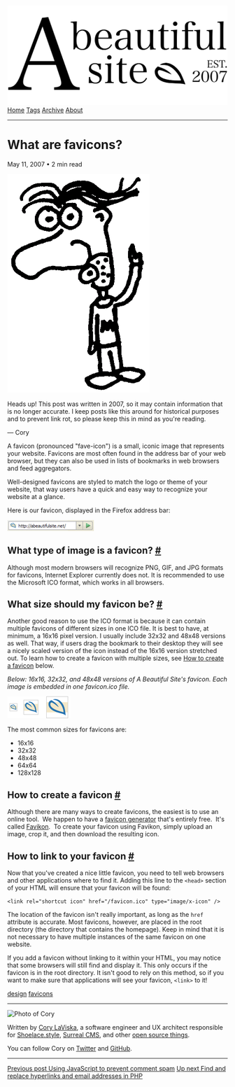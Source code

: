 <a href="../../index.html" class="header-link"><img src="../../images/logos/wordmark.svg" alt="A Beautiful Site" class="wordmark" /></a> <a href="../../index.html" class="nav-item">Home</a> <a href="../../tags/index.html" class="nav-item">Tags</a> <a href="../index.html" class="nav-item">Archive</a> <a href="../../about/index.html" class="nav-item">About</a>

---

# What are favicons?

May 11, 2007 • 2 min read

![A drawing of a cartoon man pointing upwards](../../images/artwork/pointer.gif)

Heads up! This post was written in 2007, so it may contain information that is no longer accurate. I keep posts like this around for historical purposes and to prevent link rot, so please keep this in mind as you're reading.

— Cory

A favicon (pronounced "fave-icon") is a small, iconic image that represents your website. Favicons are most often found in the address bar of your web browser, but they can also be used in lists of bookmarks in web browsers and feed aggregators.

Well-designed favicons are styled to match the logo or theme of your website, that way users have a quick and easy way to recognize your website at a glance.

Here is our favicon, displayed in the Firefox address bar:

[![Example of a favicon](../../images/favicon_example.png)](../../images/favicon_example.png)

## What type of image is a favicon? <a href="#what-type-of-image-is-a-favicon%3F" class="direct-link">#</a>

Although most modern browsers will recognize PNG, GIF, and JPG formats for favicons, Internet Explorer currently does not. It is recommended to use the Microsoft ICO format, which works in all browsers.

## What size should my favicon be? <a href="#what-size-should-my-favicon-be%3F" class="direct-link">#</a>

Another good reason to use the ICO format is because it can contain multiple favicons of different sizes in one ICO file. It is best to have, at minimum, a 16x16 pixel version. I usually include 32x32 and 48x48 versions as well. That way, if users drag the bookmark to their desktop they will see a nicely scaled version of the icon instead of the 16x16 version stretched out. To learn how to create a favicon with multiple sizes, see [How to create a favicon](#how-to-create-a-favicon) below.

_Below: 16x16, 32x32, and 48x48 versions of A Beautiful Site's favicon. Each image is embedded in one favicon.ico file._

[![A favicon in multiple sizes](../../images/favicon_mult_sizes.png)](../../images/favicon_mult_sizes.png)

The most common sizes for favicons are:

- 16x16
- 32x32
- 48x48
- 64x64
- 128x128

## How to create a favicon <a href="#how-to-create-a-favicon" class="direct-link">#</a>

Although there are many ways to create favicons, the easiest is to use an online tool.  We happen to have a [favicon generator](http://favikon.com/) that's entirely free.  It's called [Favikon](http://favikon.com/).  To create your favicon using Favikon, simply upload an image, crop it, and then download the resulting icon.

## How to link to your favicon <a href="#how-to-link-to-your-favicon" class="direct-link">#</a>

Now that you've created a nice little favicon, you need to tell web browsers and other applications where to find it. Adding this line to the `<head>` section of your HTML will ensure that your favicon will be found:

    <link rel="shortcut icon" href="/favicon.ico" type="image/x-icon" />

The location of the favicon isn't really important, as long as the `href` attribute is accurate. Most favicons, however, are placed in the root directory (the directory that contains the homepage). Keep in mind that it is not necessary to have multiple instances of the same favicon on one website.

If you add a favicon without linking to it within your HTML, you may notice that some browsers will still find and display it. This only occurs if the favicon is in the root directory. It isn't good to rely on this method, so if you want to make sure that applications will see your favicon, `<link>` to it!

<a href="../../tags/design/index.html" class="post-tag">design</a> <a href="../../tags/favicons/index.html" class="post-tag">favicons</a>

---

<img src="http://0.gravatar.com/avatar/bf1b3b95fd5b096a3592247c29667b33?s=512" alt="Photo of Cory" class="avatar avatar-small" />

Written by [Cory LaViska](../../index-4.html), a software engineer and UX architect responsible for [Shoelace.style](https://shoelace.style/), [Surreal CMS](https://www.surrealcms.com/), and other [open source things](https://github.com/claviska).

You can follow Cory on [Twitter](https://twitter.com/claviska) and [GitHub](https://github.com/claviska).

---

<a href="../using-javascript-to-prevent-comment-spam/index.html" class="post-nav-previous"><span class="small">Previous post</span> Using JavaScript to prevent comment spam</a> <a href="../find-and-replace-hyperlinks-and-email-addresses-in-php/index.html" class="post-nav-next"><span class="small">Up next</span> Find and replace hyperlinks and email addresses in PHP</a>
